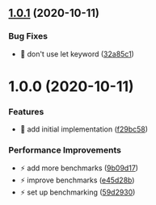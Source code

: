 ## [1.0.1](https://github.com/streamich/fastest-json-copy/compare/v1.0.0...v1.0.1) (2020-10-11)


### Bug Fixes

* 🐛 don't use let keyword ([32a85c1](https://github.com/streamich/fastest-json-copy/commit/32a85c1cf041d151c2d1b6ba32c71a38f114fb06))

# 1.0.0 (2020-10-11)


### Features

* 🎸 add initial implementation ([f29bc58](https://github.com/streamich/fastest-json-copy/commit/f29bc58f154731cc9829b0664daef435873d46f3))


### Performance Improvements

* ⚡️ add more benchmarks ([9b09d17](https://github.com/streamich/fastest-json-copy/commit/9b09d17f602a6f04cf325e8623e25a3de9ad7a6c))
* ⚡️ improve benchmarks ([e45d28b](https://github.com/streamich/fastest-json-copy/commit/e45d28bc9513360f6895e5637a0634281365a276))
* ⚡️ set up benchmarking ([59d2930](https://github.com/streamich/fastest-json-copy/commit/59d2930adc570ed53b7167a42bd8d0b175f14c24))

